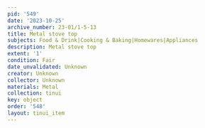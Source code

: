 ```yaml
---
pid: '549'
date: '2023-10-25'
archive_number: 23-01/1-5-13
title: Metal stove top
subjects: Food & Drink|Cooking & Baking|Homewares|Appliances
description: Metal stove top
extent: '1'
condition: Fair
date_unvalidated: Unknown
creator: Unknown
collector: Unknown
materials: Metal
collection: tinui
key: object
order: '548'
layout: tinui_item
---
```

